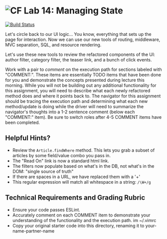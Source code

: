 ![CF](https://i.imgur.com/7v5ASc8.png)  Lab 14: Managing State
=======
[![Build Status](https://travis-ci.org/codefellows-seattle-301d4/14-managing-state.svg?branch=master)](https://travis-ci.org/codefellows-seattle-301d4/14-managing-state)

Let's circle back to our UI logic... You know, everything that sets up the page for interaction. Now we can use our new tools of routing, middleware, MVC separation, SQL, and resource rendering.

Let's use these new tools to review the refactored components of the UI: author filter, category filter, the teaser link, and a bunch of click events.

Work with a pair to *comment* on the execution path for sections labeled with "COMMENT:".  These items are essentially TODO items that have been done for you and demonstrate the concepts presented during lecture this morning.  While you will not be building out any additional functionality for this assignment, you will need to describe what each newly refactored method does and where it points back to.  The navigator for this assignment should be tracing the execution path and determining what each new method/update is doing while the driver will need to summarize the navigator's thoughts into a 1-2 sentence comment (below each "COMMENT:" item).  Be sure to switch roles after 4-5 COMMENT items have been completed.

## Helpful Hints?
 - Review the `Article.findWhere` method.  This lets you grab a subset of articles by some field/value combo you pass in.
 - The "Read On" link is now a standard html link.
 - The filters now populate based on what's in the DB, not what's in the DOM: "single source of truth"
 - If there are spaces in a URL, we have replaced them with a '+'
 - This regular expression will match all whitespace in a string: `/\W+/g`

## Technical Requirements and Grading Rubric
 - Ensure your code passes ESLint.
 - Accurately comment on each COMMENT item to demonstrate your understanding of the functionality and the execution path.
im ~/.vimrc
- Copy your original starter code into this directory, renaming it to your-name-partner-name
